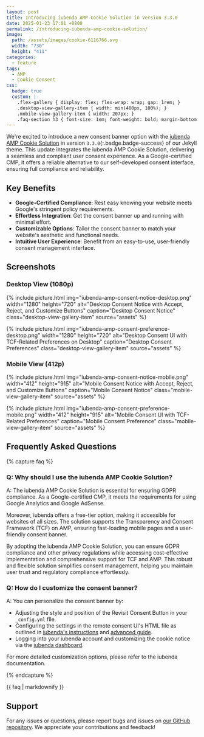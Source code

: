 ```yaml
---
layout: post
title: Introducing iubenda AMP Cookie Solution in Version 3.3.0
date: 2025-01-23 17:01 +0800
permalink: /introducing-iubenda-amp-cookie-solution/
image:
  path: /assets/images/cookie-6116766.svg
  width: "730"
  height: "411"
categories:
  - feature
tags:
  - AMP
  - Cookie Consent
css:
  badge: true
  custom: |-
    .flex-gallery { display: flex; flex-wrap: wrap; gap: 1rem; }
    .desktop-view-gallery-item { width: min(480px, 100%); }
    .mobile-view-gallery-item { width: 207px; }
    .faq-section h3 { font-size: 1em; font-weight: bold; margin-bottom: 0; }
---
```


We're excited to introduce a new consent banner option with the [iubenda AMP Cookie Solution](https://www.iubenda.com/en/help/22135-cookie-solution-amp-wordpress) in version `3.3.0`{:.badge.badge-success} of our Jekyll theme. This update integrates the iubenda AMP Cookie Solution, delivering a seamless and compliant user consent experience. As a Google-certified CMP, it offers a reliable alternative to our self-developed consent interface, ensuring full compliance and reliability.

## Key Benefits

- **Google-Certified Compliance**: Rest easy knowing your website meets Google's stringent policy requirements.
- **Effortless Integration**: Get the consent banner up and running with minimal effort.
- **Customizable Options**: Tailor the consent banner to match your website's aesthetic and functional needs.
- **Intuitive User Experience**: Benefit from an easy-to-use, user-friendly consent management interface.

## Screenshots

### Desktop View (1080p)

<div class="flex-gallery">

{% include picture.html img="iubenda-amp-consent-notice-desktop.png" width="1280" height="720" alt="Desktop Consent Notice with Accept, Reject, and Customize Buttons" caption="Desktop Consent Notice" class="desktop-view-gallery-item" source="assets" %}

{% include picture.html img="iubenda-amp-consent-preference-desktop.png" width="1280" height="720" alt="Desktop Consent UI with TCF-Related Preferences on Desktop" caption="Desktop Consent Preferences" class="desktop-view-gallery-item" source="assets" %}

</div>

### Mobile View (412p)

<div class="flex-gallery">

{% include picture.html img="iubenda-amp-consent-notice-mobile.png" width="412" height="915" alt="Mobile Consent Notice with Accept, Reject, and Customize Buttons" caption="Mobile Consent Notice" class="mobile-view-gallery-item" source="assets" %}

{% include picture.html img="iubenda-amp-consent-preference-mobile.png" width="412" height="915" alt="Mobile Consent UI with TCF-Related Preferences" caption="Mobile Consent Preference" class="mobile-view-gallery-item" source="assets" %}

</div>

## Frequently Asked Questions

{% capture faq %}

### Q: Why should I use the iubenda AMP Cookie Solution?

A: The iubenda AMP Cookie Solution is essential for ensuring GDPR compliance. As a Google-certified CMP, it meets the requirements for using Google Analytics and Google AdSense.

Moreover, iubenda offers a free-tier option, making it accessible for websites of all sizes. The solution supports the Transparency and Consent Framework (TCF) on AMP, ensuring fast-loading mobile pages and a user-friendly consent banner.

By adopting the iubenda AMP Cookie Solution, you can ensure GDPR compliance and other privacy regulations while accessing cost-effective implementation and comprehensive support for TCF and AMP. This robust and flexible solution simplifies consent management, helping you maintain user trust and regulatory compliance effortlessly.

### Q: How do I customize the consent banner?

A: You can personalize the consent banner by:

- Adjusting the style and position of the Revisit Consent Button in your `_config.yml` file.
- Configuring the settings in the remote consent UI's HTML file as outlined in [iubenda's instructions](https://www.iubenda.com/en/help/22135-cookie-solution-amp-wordpress#websites-not-powered-by-wordpress) and [advanced guide](https://www.iubenda.com/en/help/1205-how-to-configure-your-cookie-solution-advanced-guide).
- Logging into your iubenda account and customizing the cookie notice via the [iubenda dashboard](https://www.iubenda.com/en/help/3831-customize-cookie-banner).

For more detailed customization options, please refer to the iubenda documentation.

{% endcapture %}

<div class="faq-section">
{{ faq | markdownify }}
</div>

## Support

For any issues or questions, please report bugs and issues on [our GitHub repository](https://github.com/chriskyfung/amp-affiliately-jekyll-theme/issues). We appreciate your contributions and feedback!
